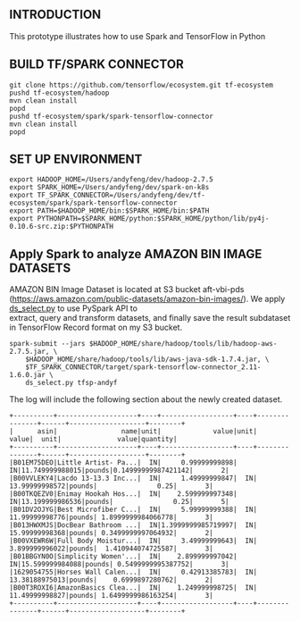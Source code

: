 ## INTRODUCTION

This prototype illustrates how to use Spark and TensorFlow in Python

##  BUILD TF/SPARK CONNECTOR

```
git clone https://github.com/tensorflow/ecosystem.git tf-ecosystem
pushd tf-ecosystem/hadoop
mvn clean install
popd
pushd tf-ecosystem/spark/spark-tensorflow-connector
mvn clean install
popd
```

##  SET UP ENVIRONMENT

```
export HADOOP_HOME=/Users/andyfeng/dev/hadoop-2.7.5
export SPARK_HOME=/Users/andyfeng/dev/spark-on-k8s 
export TF_SPARK_CONNECTOR=/Users/andyfeng/dev/tf-ecosystem/spark/spark-tensorflow-connector
export PATH=$HADOOP_HOME/bin:$SPARK_HOME/bin:$PATH 
export PYTHONPATH=$SPARK_HOME/python:$SPARK_HOME/python/lib/py4j-0.10.6-src.zip:$PYTHONPATH
```

##  Apply Spark to analyze AMAZON BIN IMAGE DATASETS 

AMAZON BIN Image Dataset is located at S3 bucket aft-vbi-pds (https://aws.amazon.com/public-datasets/amazon-bin-images/).
We apply [ds_select.py](https://github.com/anfeng/py-demo/blob/master/py2tf/ds_select.py) to use PySpark API to  
extract, query and transform datasets, and finally save the result subdataset in TensorFlow Record format on my S3 bucket.   

```
spark-submit --jars $HADOOP_HOME/share/hadoop/tools/lib/hadoop-aws-2.7.5.jar, \
    $HADOOP_HOME/share/hadoop/tools/lib/aws-java-sdk-1.7.4.jar, \
    $TF_SPARK_CONNECTOR/target/spark-tensorflow-connector_2.11-1.6.0.jar \ 
    ds_select.py tfsp-andyf
```

The log will include the following section about the newly created dataset.

```
+----------+--------------------+----+------------------+----+---------------+------+-------------------+--------+
|      asin|                name|unit|             value|unit|          value|  unit|              value|quantity|
+----------+--------------------+----+------------------+----+---------------+------+-------------------+--------+
|B01EM75DEO|Little Artist- Pa...|  IN|     0.99999999898|  IN|11.749999988015|pounds|0.14999999987421142|       2|
|B00VVLEKY4|Lacdo 13-13.3 Inc...|  IN|     1.49999999847|  IN| 13.99999998572|pounds|               0.25|       3|
|B00TKQEZV0|Enimay Hookah Hos...|  IN|    2.599999997348|  IN|13.199999986536|pounds|               0.25|       5|
|B01DV2OJYG|Best Microfiber C...|  IN|     5.99999999388|  IN| 11.99999998776|pounds| 1.8999999984066778|       3|
|B013HWXMJS|DocBear Bathroom ...|  IN|1.3999999985719997|  IN| 15.99999998368|pounds| 0.3499999997064932|       2|
|B00VXEWR6W|Full Body Moistur...|  IN|     3.49999999643|  IN| 3.899999996022|pounds|  1.410944074725587|       3|
|B01BBGYN0O|Simplicity Women'...|  IN|    2.899999997042|  IN|15.599999984088|pounds| 0.5499999995387752|       3|
|1629054755|Horses Wall Calen...|  IN|     0.42913385783|  IN| 13.38188975013|pounds|    0.6999897280762|       2|
|B00T3ROXI6|AmazonBasics Clea...|  IN|    1.249999998725|  IN| 11.49999998827|pounds| 1.6499999986163254|       3|
+----------+--------------------+----+------------------+----+---------------+------+-------------------+--------+
```